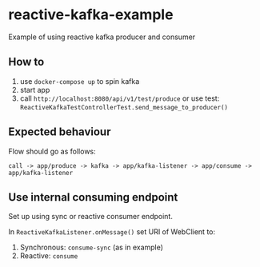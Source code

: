 # reactive-kafka-example
Example of using reactive kafka producer and consumer

## How to
1. use `docker-compose up` to spin kafka
2. start app
3. call `http://localhost:8080/api/v1/test/produce` or use test: `ReactiveKafkaTestControllerTest.send_message_to_producer()`

## Expected behaviour

Flow should go as follows:

`call -> app/produce -> kafka -> app/kafka-listener -> app/consume -> app/kafka-listener`

## Use internal consuming endpoint
Set up using sync or reactive consumer endpoint.

In `ReactiveKafkaListener.onMessage()` set URI of WebClient to:
1. Synchronous: `consume-sync` (as in example)
2. Reactive: `consume`
